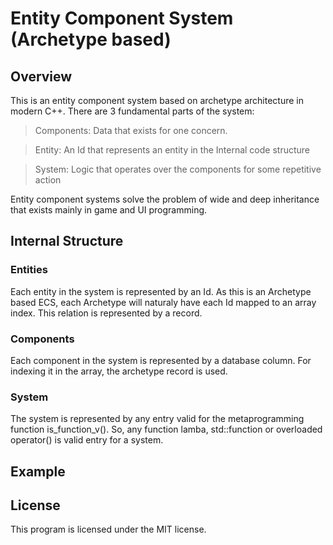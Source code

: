 # Entity Component System (Archetype based)
## Overview
This is an entity component system based on archetype architecture in modern
C++. There are 3 fundamental parts of the system:

> Components: Data that exists for one concern.

> Entity: An Id that represents an entity in the Internal code structure

> System: Logic that operates over the components for some repetitive action

Entity component systems solve the problem of wide and deep inheritance that
exists mainly in game and UI programming.

## Internal Structure

### Entities 
Each entity in the system is represented by an Id. As this is an Archetype based
ECS, each Archetype will naturaly have each Id mapped to an array index. This relation
is represented by a record.

### Components
Each component in the system is represented by a database column. For indexing it in the array,
the archetype record is used.

### System
The system is represented by any entry valid for the metaprogramming function is_function_v().
So, any function lamba, std::function or overloaded operator() is valid entry for a system.

## Example

## License
This program is licensed under the MIT license.
